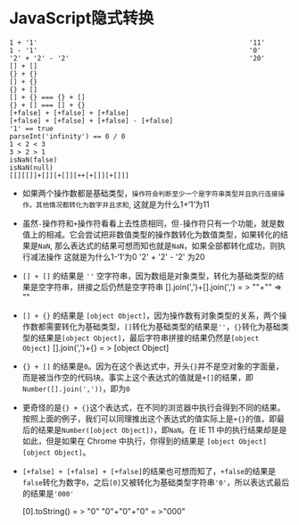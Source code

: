 # JavaScript隐式转换

```
1 + '1'                                                     '11'
1 - '1'                                                     '0'
'2' + '2' - '2'                                             '20'
[] + []
{} + {}
[] + {}
{} + []
[] + {} === {} + []
{} + [] === [] + {}
[+false] + [+false] + [+false]
[+false] + [+false] + [+false] - [+false]
'1' == true
parseInt('infinity') == 0 / 0
1 < 2 < 3
3 > 2 > 1
isNaN(false)
isNaN(null)
[[][[]]+[]][+[]][++[+[]][+[]]]

```

- 如果两个操作数都是基础类型，`操作符会判断至少一个是字符串类型并且执行连接操作。其他情况都转化为数字并且求和`,								这就是为什么1+‘1’为11

- 虽然`-`操作符和`+`操作符看看上去性质相同，但`-`操作符只有一个功能，就是数值上的相减。它会尝试把非数值类型的操作数转化为数值类型，如果转化的结果是`NaN`, 那么表达式的结果可想而知也就是`NaN`，如果全部都转化成功，则执行减法操作                  这就是为什么1-‘1’为0              '2' + '2' - '2' 为20

- `[] + []` 的结果是 `''` 空字符串，因为数组是对象类型，转化为基础类型的结果是空字符串，拼接之后仍然是空字符串                      [].join(',')+[].join(',') = > ""+"" => ""

- `[] + {}` 的结果是 `[object Object]`，因为操作数有对象类型的关系，两个操作数都需要转化为基础类型，`[]`转化为基础类型的结果是`''`，`{}`转化为基础类型的结果是`[object Object]`，最后字符串拼接的结果仍然是`[object Object]`    [].join(',')+{}  = > [object Object]

- `{} + []` 的结果是`0`。因为在这个表达式中，开头`{}`并不是空对象的字面量，而是被当作空的代码块。事实上这个表达式的值就是`+[]`的结果，即`Number([].join(','))`，即为`0`

- 更奇怪的是`{} + {}`这个表达式，在不同的浏览器中执行会得到不同的结果。
  按照上面的例子，我们可以同理推出这个表达式的值实际上是`+{}`的值，即最后的结果是`Number([object Object])`，即`NaN`。在 IE 11 中的执行结果却是是如此，但是如果在 Chrome 中执行，你得到的结果是 `[object Object][object Object]`。

- `[+false] + [+false] + [+false]`的结果也可想而知了，`+false`的结果是`false`转化为数字`0`，之后`[0]`又被转化为基础类型字符串`'0'`，所以表达式最后的结果是`'000'` 

   [0].toString() = > "0" "0"+"0"+"0" = >"000"
